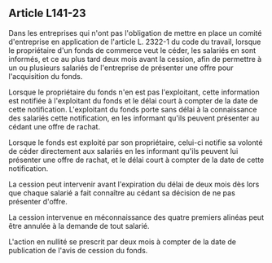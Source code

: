 Article L141-23
----
Dans les entreprises qui n'ont pas l'obligation de mettre en place un comité
d'entreprise en application de l'article L. 2322-1 du code du travail, lorsque
le propriétaire d'un fonds de commerce veut le céder, les salariés en sont
informés, et ce au plus tard deux mois avant la cession, afin de permettre à un
ou plusieurs salariés de l'entreprise de présenter une offre pour l'acquisition
du fonds.

Lorsque le propriétaire du fonds n'en est pas l'exploitant, cette information
est notifiée à l'exploitant du fonds et le délai court à compter de la date de
cette notification. L'exploitant du fonds porte sans délai à la connaissance des
salariés cette notification, en les informant qu'ils peuvent présenter au cédant
une offre de rachat.

Lorsque le fonds est exploité par son propriétaire, celui-ci notifie sa volonté
de céder directement aux salariés en les informant qu'ils peuvent lui présenter
une offre de rachat, et le délai court à compter de la date de cette
notification.

La cession peut intervenir avant l'expiration du délai de deux mois dès lors que
chaque salarié a fait connaître au cédant sa décision de ne pas présenter
d'offre.

La cession intervenue en méconnaissance des quatre premiers alinéas peut être
annulée à la demande de tout salarié.

L'action en nullité se prescrit par deux mois à compter de la date de
publication de l'avis de cession du fonds.
